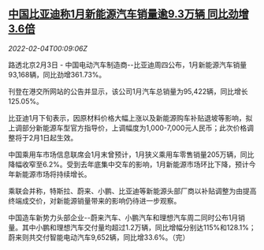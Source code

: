 <!--1643934662000-->
[中国比亚迪称1月新能源汽车销量逾9.3万辆 同比劲增3.6倍](https://cn.reuters.com/article/byd-jan-sales-0203-thur-idCNKBS2K900D)
------

<div><i>2022-02-04T00:09:06Z</i></div><p>路透北京2月3日 - 中国电动汽车制造商--比亚迪周四公布，1月新能源汽车销量93,168辆，同比劲增361.73%。</p><p>刊登在港交所网站的公告并显示，该公司1月汽车总销量为95,422辆，同比增长125.05%。</p><p>比亚迪1月下旬表示，因原材料价格大幅上涨以及新能源购车补贴退坡等影响，拟上调部分新能源车型官方指导价，上调幅度为1,000-7,000元人民币；此次价格调整将于2月1日起生效。</p><p>中国乘用车市场信息联席会1月末曾预计，1月狭义乘用车零售销量205万辆，同比降幅收窄至6.2%。受到去年底集中交车的影响，1月新能源市场环比下降，预计今年新能源市场将持续增长。</p><p>乘联会并称，特斯拉、蔚来、小鹏、比亚迪等新能源头部厂商以补贴调整为由提高终端成交价，对新能源销量带来的影响仍待进一步观察。</p><p>中国造车新势力头部企业--蔚来汽车、小鹏汽车和理想汽车周二同时公布1月销量。其中小鹏和理想汽车交付量均超过1.2万辆，同比增幅分别达115%和128.1%；蔚来则共交付智能电动汽车9,652辆，同比增33.6%。（完） </p>
